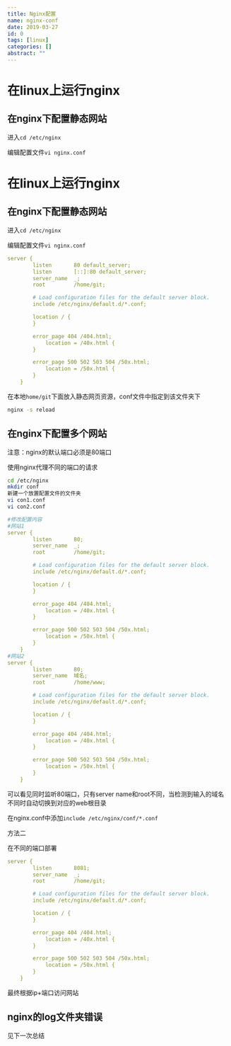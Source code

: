 ```yaml
---
title: Nginx配置
name: nginx-conf
date: 2019-03-27
id: 0
tags: [linux]
categories: []
abstract: ""
---
```



# 在linux上运行nginx

## 在nginx下配置静态网站

进入`cd /etc/nginx`

编辑配置文件`vi nginx.conf`

<!--more-->


# 在linux上运行nginx

## 在nginx下配置静态网站

进入`cd /etc/nginx`

编辑配置文件`vi nginx.conf`
<!--more-->

```yaml
server {
        listen       80 default_server;
        listen       [::]:80 default_server;
        server_name  _;
        root         /home/git;

        # Load configuration files for the default server block.
        include /etc/nginx/default.d/*.conf;

        location / {
        }

        error_page 404 /404.html;
            location = /40x.html {
        }

        error_page 500 502 503 504 /50x.html;
            location = /50x.html {
        }
    }
```

在本地`home/git`下面放入静态网页资源，conf文件中指定到该文件夹下

```bash
nginx -s reload
```

## 

## 在nginx下配置多个网站

注意：nginx的默认端口必须是80端口

使用nginx代理不同的端口的请求

```bash
cd /etc/nginx
mkdir conf
新建一个放置配置文件的文件夹
vi con1.conf
vi con2.conf
```

```yaml
#修改配置内容
#网站1
server {
        listen       80;
        server_name  _;
        root         /home/git;

        # Load configuration files for the default server block.
        include /etc/nginx/default.d/*.conf;

        location / {
        }

        error_page 404 /404.html;
            location = /40x.html {
        }

        error_page 500 502 503 504 /50x.html;
            location = /50x.html {
        }
    }
#网站2
server {
        listen       80;
        server_name  域名;
        root         /home/www;

        # Load configuration files for the default server block.
        include /etc/nginx/default.d/*.conf;

        location / {
        }

        error_page 404 /404.html;
            location = /40x.html {
        }

        error_page 500 502 503 504 /50x.html;
            location = /50x.html {
        }
    }
```

可以看见同时监听80端口，只有server name和root不同，当检测到输入的域名不同时自动切换到对应的web根目录

在nginx.conf中添加`include /etc/nginx/conf/*.conf`

方法二

在不同的端口部署

```yaml
server {
        listen       8081;
        server_name  _;
        root         /home/git;

        # Load configuration files for the default server block.
        include /etc/nginx/default.d/*.conf;

        location / {
        }

        error_page 404 /404.html;
            location = /40x.html {
        }

        error_page 500 502 503 504 /50x.html;
            location = /50x.html {
        }
    }
```

最终根据ip+端口访问网站

## nginx的log文件夹错误

见下一次总结